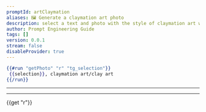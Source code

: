 ```yaml
---
promptId: artClaymation
aliases: 🖼️ Generate a claymation art photo
description: select a text and photo with the style of claymation art will be generated using Dalle-2
author: Prompt Engineering Guide
tags: []
version: 0.0.1
stream: false
disableProvider: true
---
```

```handlebars
{{#run "getPhoto" "r" "tg_selection"}}
 {{selection}}, claymation art/clay art
{{/run}}
```
***
***
{{get "r"}}